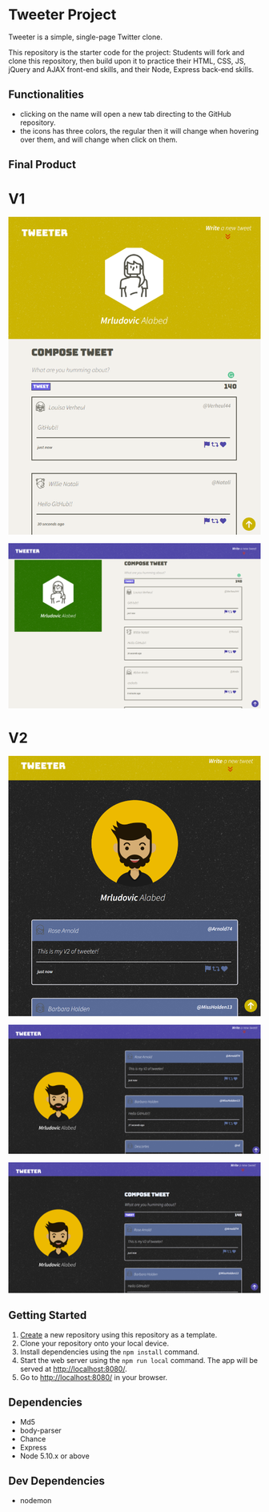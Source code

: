 # Tweeter Project

Tweeter is a simple, single-page Twitter clone.

This repository is the starter code for the project: Students will fork and clone this repository, then build upon it to practice their HTML, CSS, JS, jQuery and AJAX front-end skills, and their Node, Express back-end skills.

## Functionalities

- clicking on the name will open a new tab directing to the GitHub repository.
- the icons has three colors, the regular then it will change when hovering over them, and will change when click on them.

## Final Product
# V1
![screenshot for the mobile version](./public/images/mobile-version.png)

![screenshot for the desktop version](./public/images/desktop-version.png)
# V2
![screenshot for the mobile version V2](./public/images/mobile-version-V2.1.png)

![screenshot for the desktop version V2 -no form-](./public/images/desktop-version-V2.1-no-form.png)

![screenshot for the desktop version V2](./public/images/desktop-version-V2.1-form.png)

## Getting Started

1. [Create](https://docs.github.com/en/repositories/creating-and-managing-repositories/creating-a-repository-from-a-template) a new repository using this repository as a template.
2. Clone your repository onto your local device.
3. Install dependencies using the `npm install` command.
3. Start the web server using the `npm run local` command. The app will be served at <http://localhost:8080/>.
4. Go to <http://localhost:8080/> in your browser.

## Dependencies

- Md5
- body-parser
- Chance
- Express
- Node 5.10.x or above

## Dev Dependencies

- nodemon